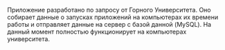 Приложение разработано по запросу от Горного Университета. Оно собирает данные о запусках приложений на компьютерах их времени работы и отправляет данные на сервер с базой данной (MySQL).
На данный момент полностью функционирует на компьютерах университета.
